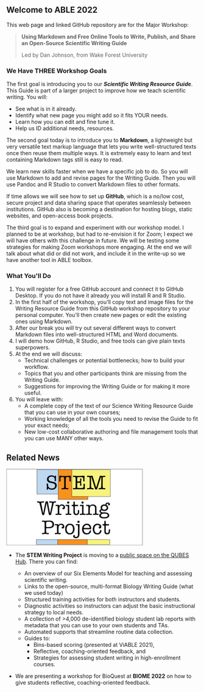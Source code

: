 ## Welcome to ABLE 2022

This web page and linked GitHub repository are for the Major Workshop:

> **Using Markdown and Free Online Tools to Write, Publish, and Share an Open-Source Scientific Writing Guide**
> 
> Led by Dan Johnson, from Wake Forest University

### We Have THREE Workshop Goals

The first goal is introducing you to our ___Scientific Writing Resource Guide___. This Guide is part of a larger project to improve how we teach scientific writing. You will:

* See what is in it already.
* Identify what new page you might add so it fits YOUR needs.
* Learn how you can edit and fine tune it.
* Help us ID additional needs, resources.

The second goal today is to introduce you to __Markdown__, a lightweight but very versatile text markup language that lets you write well-structured texts once then reuse them multiple ways. It is extremely easy to learn and text containing Markdown tags still is easy to read.

We learn new skills faster when we have a specific job to do. So you will use Markdown to add and revise pages for the Writing Guide. Then you will use Pandoc and R Studio to convert Markdown files to other formats.

If time allows we will see how to set up __GitHub__, which is a no/low cost, secure project and data sharing space that operates seamlessly between institutions. GitHub also is becoming a destination for hosting blogs, static websites, and open-access book projects.  

The third goal is to expand and experiment with our workshop model. I planned to be at workshop, but had to re-envision it for Zoom; I expect we will have others with this challenge in future. We will be testing some strategies for making Zoom workshops more engaging. At the end we will talk about what did or did not work, and include it in the write-up so we have another tool in ABLE toolbox.


### What You'll Do

1. You will register for a free GitHub account and connect it to GitHub Desktop. If you do not have it already you will install R and R Studio. 
2. In the first half of the workshop, you'll copy text and image files for the Writing Resource Guide from this GitHub workshop repository to your personal computer. You'll then create new pages or edit the existing ones using Markdown.
3. After our break you will try out several different ways to convert Markdown files into well-structured HTML and Word documents. 
4. I will demo how GitHub, R Studio, and free tools can give plain texts superpowers.
5. At the end we will discuss:
    + Technical challenges or potential bottlenecks; how to build your workflow.
    + Topics that you and other participants think are missing from the Writing Guide.
    + Suggestions for improving the Writing Guide or for making it more useful.
6. You will leave with:
    + A complete copy of the text of our Science Writing Resource Guide that you can use in your own courses;
    + Working knowledge of all the tools you need to revise the Guide to fit your exact needs; 
    + New low-cost collaborative authoring and file management tools that you can use MANY other ways.


## Related News

![Logo](/assets/SWP_Logo.png)
* The __STEM Writing Project__ is moving to a [public space on the QUBES Hub](https://qubeshub.org/community/groups/stemwritingproject). There you can find:
    + An overview of our Six Elements Model for teaching and assessing scientific writing.
    + Links to the open-source, multi-format Biology Writing Guide (what we used today)
    + Structured training activities for both instructors and students. 
    + Diagnostic activities so instructors can adjust the basic instructional strategy to local needs.
    + A collection of >4,000 de-identified biology student lab reports with metadata that you can use to your own students and TAs.
    + Automated supports that streamline routine data collection. 
    + Guides to:
        - Bins-based scoring (presented at ViABLE 2021),
        - Reflective, coaching-oriented feedback, and
        - Strategies for assessing student writing in high-enrollment courses.

* We are presenting a workshop for BioQuest at __BIOME 2022__ on how to give students reflective, coaching-oriented feedback.
